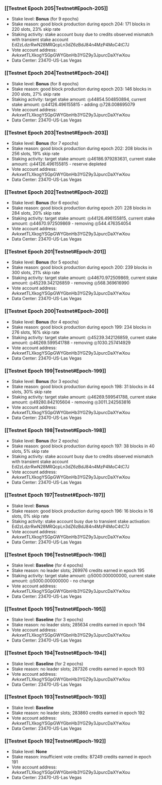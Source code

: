 ### [[Testnet Epoch 205|Testnet#Epoch-205]]
* Stake level: **Bonus** (for 9 epochs)
* Stake reason: good block production during epoch 204: 171 blocks in 220 slots, 23% skip rate
* Staking activity: stake account busy due to credits observed mismatch with transient stake account Ed2zLdzrRwN28MRQcpLn3dZ6zBdJ84n4MzP4MoC4tC7J
* Vote account address: AvkxwtTLXkogYSGpGWYGbnHb3YGZ9y3JpurcDaXYwXou
* Data Center: 23470-US-Las Vegas
### [[Testnet Epoch 204|Testnet#Epoch-204]]
* Stake level: **Bonus** (for 8 epochs)
* Stake reason: good block production during epoch 203: 146 blocks in 200 slots, 27% skip rate
* Staking activity: target stake amount: ◎44854.504850894, current stake amount: ◎44126.496155815 - adding ◎728.008695079
* Vote account address: AvkxwtTLXkogYSGpGWYGbnHb3YGZ9y3JpurcDaXYwXou
* Data Center: 23470-US-Las Vegas
### [[Testnet Epoch 203|Testnet#Epoch-203]]
* Stake level: **Bonus** (for 7 epochs)
* Stake reason: good block production during epoch 202: 208 blocks in 256 slots, 19% skip rate
* Staking activity: target stake amount: ◎46186.979283631, current stake amount: ◎44126.496155815 - reserve depleted
* Vote account address: AvkxwtTLXkogYSGpGWYGbnHb3YGZ9y3JpurcDaXYwXou
* Data Center: 23470-US-Las Vegas
### [[Testnet Epoch 202|Testnet#Epoch-202]]
* Stake level: **Bonus** (for 6 epochs)
* Stake reason: good block production during epoch 201: 228 blocks in 284 slots, 20% skip rate
* Staking activity: target stake amount: ◎44126.496155815, current stake amount: ◎44670.972509869 - removing ◎544.476354054
* Vote account address: AvkxwtTLXkogYSGpGWYGbnHb3YGZ9y3JpurcDaXYwXou
* Data Center: 23470-US-Las Vegas
### [[Testnet Epoch 201|Testnet#Epoch-201]]
* Stake level: **Bonus** (for 5 epochs)
* Stake reason: good block production during epoch 200: 239 blocks in 300 slots, 21% skip rate
* Staking activity: target stake amount: ◎44670.972509869, current stake amount: ◎45239.342126859 - removing ◎568.369616990
* Vote account address: AvkxwtTLXkogYSGpGWYGbnHb3YGZ9y3JpurcDaXYwXou
* Data Center: 23470-US-Las Vegas
### [[Testnet Epoch 200|Testnet#Epoch-200]]
* Stake level: **Bonus** (for 4 epochs)
* Stake reason: good block production during epoch 199: 234 blocks in 276 slots, 16% skip rate
* Staking activity: target stake amount: ◎45239.342126859, current stake amount: ◎46269.599541788 - removing ◎1030.257414929
* Vote account address: AvkxwtTLXkogYSGpGWYGbnHb3YGZ9y3JpurcDaXYwXou
* Data Center: 23470-US-Las Vegas
### [[Testnet Epoch 199|Testnet#Epoch-199]]
* Stake level: **Bonus** (for 3 epochs)
* Stake reason: good block production during epoch 198: 31 blocks in 44 slots, 30% skip rate
* Staking activity: target stake amount: ◎46269.599541788, current stake amount: ◎49280.842105604 - removing ◎3011.242563816
* Vote account address: AvkxwtTLXkogYSGpGWYGbnHb3YGZ9y3JpurcDaXYwXou
* Data Center: 23470-US-Las Vegas
### [[Testnet Epoch 198|Testnet#Epoch-198]]
* Stake level: **Bonus** (for 2 epochs)
* Stake reason: good block production during epoch 197: 38 blocks in 40 slots, 5% skip rate
* Staking activity: stake account busy due to credits observed mismatch with transient stake account Ed2zLdzrRwN28MRQcpLn3dZ6zBdJ84n4MzP4MoC4tC7J
* Vote account address: AvkxwtTLXkogYSGpGWYGbnHb3YGZ9y3JpurcDaXYwXou
* Data Center: 23470-US-Las Vegas
### [[Testnet Epoch 197|Testnet#Epoch-197]]
* Stake level: **Bonus**
* Stake reason: good block production during epoch 196: 16 blocks in 16 slots, 0% skip rate
* Staking activity: stake account busy due to transient stake activation: Ed2zLdzrRwN28MRQcpLn3dZ6zBdJ84n4MzP4MoC4tC7J
* Vote account address: AvkxwtTLXkogYSGpGWYGbnHb3YGZ9y3JpurcDaXYwXou
* Data Center: 23470-US-Las Vegas
### [[Testnet Epoch 196|Testnet#Epoch-196]]
* Stake level: **Baseline** (for 4 epochs)
* Stake reason: no leader slots; 269976 credits earned in epoch 195
* Staking activity: target stake amount: ◎5000.000000000, current stake amount: ◎5000.000000000 - no change
* Vote account address: AvkxwtTLXkogYSGpGWYGbnHb3YGZ9y3JpurcDaXYwXou
* Data Center: 23470-US-Las Vegas
### [[Testnet Epoch 195|Testnet#Epoch-195]]
* Stake level: **Baseline** (for 3 epochs)
* Stake reason: no leader slots; 285634 credits earned in epoch 194
* Vote account address: AvkxwtTLXkogYSGpGWYGbnHb3YGZ9y3JpurcDaXYwXou
* Data Center: 23470-US-Las Vegas
### [[Testnet Epoch 194|Testnet#Epoch-194]]
* Stake level: **Baseline** (for 2 epochs)
* Stake reason: no leader slots; 287326 credits earned in epoch 193
* Vote account address: AvkxwtTLXkogYSGpGWYGbnHb3YGZ9y3JpurcDaXYwXou
* Data Center: 23470-US-Las Vegas
### [[Testnet Epoch 193|Testnet#Epoch-193]]
* Stake level: **Baseline**
* Stake reason: no leader slots; 283860 credits earned in epoch 192
* Vote account address: AvkxwtTLXkogYSGpGWYGbnHb3YGZ9y3JpurcDaXYwXou
* Data Center: 23470-US-Las Vegas
### [[Testnet Epoch 192|Testnet#Epoch-192]]
* Stake level: **None**
* Stake reason: insufficient vote credits: 87249 credits earned in epoch 191
* Vote account address: AvkxwtTLXkogYSGpGWYGbnHb3YGZ9y3JpurcDaXYwXou
* Data Center: 23470-US-Las Vegas